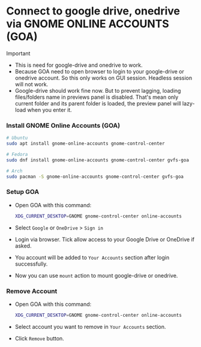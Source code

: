 # Connect to google drive, onedrive via GNOME ONLINE ACCOUNTS (GOA)

> [!IMPORTANT]
>
> - This is need for google-drive and onedrive to work.
> - Because GOA need to open browser to login to your google-drive or onedrive account.
>   So this only works on GUI session. Headless session will not work.
> - Google-drive should work fine now.
>   But to prevent lagging, loading files/folders name in previews panel is disabled.
>   That's mean only current folder and its parent folder is loaded, the preview panel will lazy-load when you enter it.

### Install GNOME Online Accounts (GOA)

```bash
# Ubuntu
sudo apt install gnome-online-accounts gnome-control-center

# Fedora
sudo dnf install gnome-online-accounts gnome-control-center gvfs-goa

# Arch
sudo pacman -S gnome-online-accounts gnome-control-center gvfs-goa
```

### Setup GOA

- Open GOA with this command:

  ```bash
  XDG_CURRENT_DESKTOP=GNOME gnome-control-center online-accounts
  ```

- Select `Google` or `OneDrive` > `Sign in`
- Login via browser. Tick allow access to your Google Drive or OneDrive if asked.
- You account will be added to `Your Accounts` section after login successfully.
- Now you can use `mount` action to mount google-drive or onedrive.

### Remove Account

- Open GOA with this command:

  ```bash
  XDG_CURRENT_DESKTOP=GNOME gnome-control-center online-accounts
  ```

- Select account you want to remove in `Your Accounts` section.
- Click `Remove` button.

